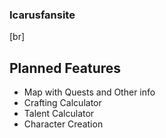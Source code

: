 ### Icarusfansite

[br]

## Planned Features
 - Map with Quests and Other info
 - Crafting Calculator
 - Talent Calculator
 - Character Creation

 